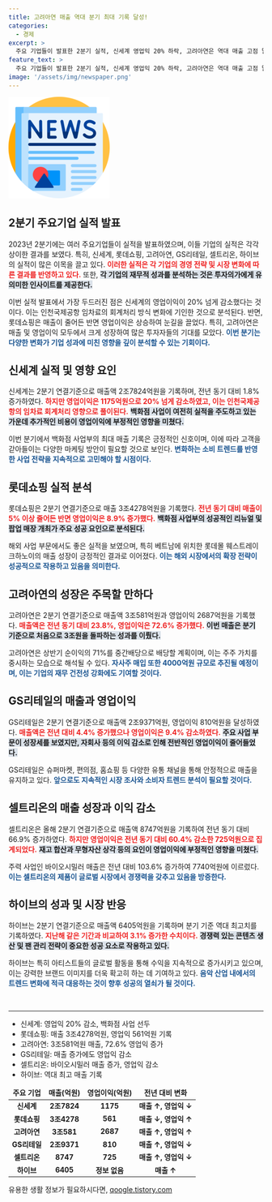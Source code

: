 ```yaml
---
title: 고려아연 매출 역대 분기 최대 기록 달성!
categories:
  - 경제
excerpt: >
  주요 기업들이 발표한 2분기 실적, 신세계 영업익 20% 하락, 고려아연은 역대 매출 고점 달성! 셀트리온은 바이오시밀러로 매출 급증, 하지만 영업익은 줄어들어. 기업별 실적이 대조적인 가운데, 소비자의 관심이 집중되고 있다. 클릭해 자세한 내용을 확인하세요!
feature_text: >
  주요 기업들이 발표한 2분기 실적, 신세계 영업익 20% 하락, 고려아연은 역대 매출 고점 달성! 셀트리온은 바이오시밀러로 매출 급증, 하지만 영업익은 줄어들어. 기업별 실적이 대조적인 가운데, 소비자의 관심이 집중되고 있다. 클릭해 자세한 내용을 확인하세요!
image: '/assets/img/newspaper.png'
---
```


<p><img src="/assets/img/newspaper.png" alt="kimp 속보" /></p>

<h2 data-ke-size="size26">2분기 주요기업 실적 발표</h2>

<p data-ke-size="size16">2023년 2분기에는 여러 주요기업들이 실적을 발표하였으며, 이들 기업의 실적은 각각 상이한 결과를 보였다. 특히, 신세계, 롯데쇼핑, 고려아연, GS리테일, 셀트리온, 하이브의 실적이 많은 이목을 끌고 있다. <b><span style="color: #ee2323;">이러한 실적은 각 기업의 경영 전략 및 시장 변화에 따른 결과를 반영하고 있다.</span></b> 또한, <b><span style="background-color: #21538527;">각 기업의 재무적 성과를 분석하는 것은 투자의가에게 유의미한 인사이트를 제공한다.</span></b> </p>

<p data-ke-size="size16">이번 실적 발표에서 가장 두드러진 점은 신세계의 영업이익이 20% 넘게 감소했다는 것이다. 이는 인천국제공항 임차료의 회계처리 방식 변화에 기인한 것으로 분석된다. 반면, 롯데쇼핑은 매출이 줄어든 반면 영업이익은 상승하여 눈길을 끌었다. 특히, 고려아연은 매출 및 영업이익 모두에서 크게 성장하여 많은 투자자들의 기대를 모았다. <b><span style="color: #1a5490;">이번 분기는 다양한 변화가 기업 성과에 미친 영향을 깊이 분석할 수 있는 기회이다.</span></b> </p>

<h2 data-ke-size="size26">신세계 실적 및 영향 요인</h2>

<p data-ke-size="size16">신세계는 2분기 연결기준으로 매출액 2조7824억원을 기록하며, 전년 동기 대비 1.8% 증가하였다. <b><span style="color: #ee2323;">하지만 영업이익은 1175억원으로 20% 넘게 감소하였고, 이는 인천국제공항의 임차료 회계처리 영향으로 풀이된다.</span></b> <b><span style="background-color: #21538527;">백화점 사업이 여전히 실적을 주도하고 있는 가운데 추가적인 비용이 영업이익에 부정적인 영향을 미쳤다.</span></b> </p>

<p data-ke-size="size16">이번 분기에서 백화점 사업부의 최대 매출 기록은 긍정적인 신호이며, 이에 따라 고객을 갇아들이는 다양한 마케팅 방안이 필요할 것으로 보인다. <b><span style="color: #1a5490;">변화하는 소비 트렌드를 반영한 사업 전략을 지속적으로 고민해야 할 시점이다.</span></b> </p>

<h2 data-ke-size="size26">롯데쇼핑 실적 분석</h2>

<p data-ke-size="size16">롯데쇼핑은 2분기 연결기준으로 매출 3조4278억원을 기록했다. <b><span style="color: #ee2323;">전년 동기 대비 매출이 5% 이상 줄어든 반면 영업이익은 8.9% 증가했다.</span></b> <b><span style="background-color: #21538527;">백화점 사업부의 성공적인 리뉴얼 및 팝업 매장 개최가 주요 성공 요인으로 분석된다.</span></b> </p>

<p data-ke-size="size16">해외 사업 부문에서도 좋은 실적을 보였으며, 특히 베트남에 위치한 롯데몰 웨스트레이크하노이의 매출 성장이 긍정적인 결과로 이어졌다. <b><span style="color: #1a5490;">이는 해외 시장에서의 확장 전략이 성공적으로 작용하고 있음을 의미한다.</span></b> </p>

<h2 data-ke-size="size26">고려아연의 성장은 주목할 만하다</h2>

<p data-ke-size="size16">고려아연은 2분기 연결기준으로 매출액 3조581억원과 영업이익 2687억원을 기록했다. <b><span style="color: #ee2323;">매출액은 전년 동기 대비 23.8%, 영업이익은 72.6% 증가했다.</span></b> <b><span style="background-color: #21538527;">이번 매출은 분기 기준으로 처음으로 3조원을 돌파하는 성과를 이뤘다.</span></b> </p>

<p data-ke-size="size16">고려아연은 상반기 순이익의 71%를 중간배당으로 배당할 계획이며, 이는 주주 가치를 중시하는 모습으로 해석될 수 있다. <b><span style="color: #1a5490;">자사주 매입 또한 4000억원 규모로 추진될 예정이며, 이는 기업의 재무 건전성 강화에도 기여할 것이다.</span></b> </p>

<h2 data-ke-size="size26">GS리테일의 매출과 영업이익</h2>

<p data-ke-size="size16">GS리테일은 2분기 연결기준으로 매출액 2조9371억원, 영업이익 810억원을 달성하였다. <b><span style="color: #ee2323;">매출액은 전년 대비 4.4% 증가했으나 영업이익은 9.4% 감소하였다.</span></b> <b><span style="background-color: #21538527;">주요 사업 부문이 성장세를 보였지만, 자회사 등의 이익 감소로 인해 전반적인 영업이익이 줄어들었다.</span></b> </p>

<p data-ke-size="size16">GS리테일은 슈퍼마켓, 편의점, 홈쇼핑 등 다양한 유통 채널을 통해 안정적으로 매출을 유지하고 있다. <b><span style="color: #1a5490;">앞으로도 지속적인 시장 조사와 소비자 트렌드 분석이 필요할 것이다.</span></b> </p>

<h2 data-ke-size="size26">셀트리온의 매출 성장과 이익 감소</h2>

<p data-ke-size="size16">셀트리온은 올해 2분기 연결기준으로 매출액 8747억원을 기록하여 전년 동기 대비 66.9% 증가하였다. <b><span style="color: #ee2323;">하지만 영업이익은 전년 동기 대비 60.4% 감소한 725억원으로 집계되었다.</span></b> <b><span style="background-color: #21538527;">재고 합산과 무형자산 상각 등의 요인이 영업이익에 부정적인 영향을 미쳤다.</span></b> </p>

<p data-ke-size="size16">주력 사업인 바이오시밀러 매출은 전년 대비 103.6% 증가하여 7740억원에 이르렀다. <b><span style="color: #1a5490;">이는 셀트리온의 제품이 글로벌 시장에서 경쟁력을 갖추고 있음을 방증한다.</span></b> </p>

<h2 data-ke-size="size26">하이브의 성과 및 시장 반응</h2>

<p data-ke-size="size16">하이브는 2분기 연결기준으로 매출액 6405억원을 기록하며 분기 기준 역대 최고치를 기록하였다. <b><span style="color: #ee2323;">지난해 같은 기간과 비교하여 3.1% 증가한 수치이다.</span></b> <b><span style="background-color: #21538527;">경쟁력 있는 콘텐츠 생산 및 팬 관리 전략이 중요한 성공 요소로 작용하고 있다.</span></b> </p>

<p data-ke-size="size16">하이브는 특히 아티스트들의 글로벌 활동을 통해 수익을 지속적으로 증가시키고 있으며, 이는 강력한 브랜드 이미지를 더욱 확고히 하는 데 기여하고 있다. <b><span style="color: #1a5490;">음악 산업 내에서의 트렌드 변화에 적극 대응하는 것이 향후 성공의 열쇠가 될 것이다.</span></b> </p>

<p data-ke-size="size16">&nbsp;</p>

<hr>

<ul>
<li>신세계: 영업익 20% 감소, 백화점 사업 선두</li>
<li>롯데쇼핑: 매출 3조4278억원, 영업익 561억원 기록</li>
<li>고려아연: 3조581억원 매출, 72.6% 영업익 증가</li>
<li>GS리테일: 매출 증가에도 영업익 감소</li>
<li>셀트리온: 바이오시밀러 매출 증가, 영업익 감소</li>
<li>하이브: 역대 최고 매출 기록</li>
</ul>

<table>
<thead>
<tr>
<td style="text-align: center; height: 17px;"><b>주요 기업</b></td>
<td style="text-align: center; height: 17px;"><b>매출(억원)</b></td>
<td style="text-align: center; height: 17px;"><b>영업이익(억원)</b></td>
<td style="text-align: center; height: 17px;"><b>전년 대비 변화</b></td>
</tr>
</thead>
<tbody>
<tr>
<td style="text-align: center; height: 17px;"><b>신세계</b></td>
<td style="text-align: center; height: 17px;"><b>2조7824</b></td>
<td style="text-align: center; height: 17px;"><b>1175</b></td>
<td style="text-align: center; height: 17px;"><b>매출 ↑, 영업익 ↓</b></td>
</tr>
<tr>
<td style="text-align: center; height: 17px;"><b>롯데쇼핑</b></td>
<td style="text-align: center; height: 17px;"><b>3조4278</b></td>
<td style="text-align: center; height: 17px;"><b>561</b></td>
<td style="text-align: center; height: 17px;"><b>매출 ↓, 영업익 ↑</b></td>
</tr>
<tr>
<td style="text-align: center; height: 17px;"><b>고려아연</b></td>
<td style="text-align: center; height: 17px;"><b>3조581</b></td>
<td style="text-align: center; height: 17px;"><b>2687</b></td>
<td style="text-align: center; height: 17px;"><b>매출 ↑, 영업익 ↑</b></td>
</tr>
<tr>
<td style="text-align: center; height: 17px;"><b>GS리테일</b></td>
<td style="text-align: center; height: 17px;"><b>2조9371</b></td>
<td style="text-align: center; height: 17px;"><b>810</b></td>
<td style="text-align: center; height: 17px;"><b>매출 ↑, 영업익 ↓</b></td>
</tr>
<tr>
<td style="text-align: center; height: 17px;"><b>셀트리온</b></td>
<td style="text-align: center; height: 17px;"><b>8747</b></td>
<td style="text-align: center; height: 17px;"><b>725</b></td>
<td style="text-align: center; height: 17px;"><b>매출 ↑, 영업익 ↓</b></td>
</tr>
<tr>
<td style="text-align: center; height: 17px;"><b>하이브</b></td>
<td style="text-align: center; height: 17px;"><b>6405</b></td>
<td style="text-align: center; height: 17px;"><b>정보 없음</b></td>
<td style="text-align: center; height: 17px;"><b>매출 ↑</b></td>
</tr>
</tbody>
</table>
유용한 생활 정보가 필요하시다면, <a href="https://qoogle.tistory.com" rel="dofollow">qoogle.tistory.com</a>


